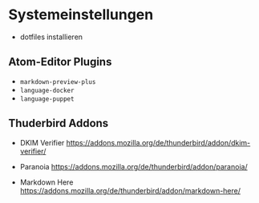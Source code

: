 # Systemeinstellungen

* dotfiles installieren

## Atom-Editor Plugins

* `markdown-preview-plus`
* `language-docker`
* `language-puppet`

## Thuderbird Addons
* DKIM Verifier
  https://addons.mozilla.org/de/thunderbird/addon/dkim-verifier/

* Paranoia
  https://addons.mozilla.org/de/thunderbird/addon/paranoia/

* Markdown Here
  https://addons.mozilla.org/de/thunderbird/addon/markdown-here/
